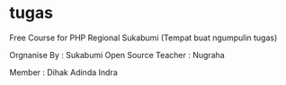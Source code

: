 # tugas

Free Course for PHP Regional Sukabumi
(Tempat buat ngumpulin tugas)

Orgnanise By : Sukabumi Open Source
Teacher : Nugraha

Member :
Dihak
Adinda
Indra
